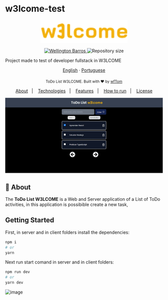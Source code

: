 # w3lcome-test

<p align="center">
   <img src="./.github/w3lcome-logo-standard-4.png" alt="W3LCOME" width="280"/>
</p>

<p align="center">
   <a href="https://www.linkedin.com/in/wellington-barros-593ba0137/">
      <img alt="Wellington Barros" src="https://img.shields.io/badge/-Wellington%20Barros-8257E5?style=flat&logo=Linkedin&logoColor=white" />
   </a>
  <img alt="Repository size" src="https://img.shields.io/github/repo-size/wfTom/nlw-2-proffy?color=774DD6">
</p>

Project made to test of developer fullstack in W3LCOME

<p align="center">
    <a href="README.md">English</a>
    ·
    <a href="README-pt.md">Portuguese</a>
 </p>

<div align="center">
  <sub>ToDo List W3LCOME. Built with ❤︎ by
    <a href="https://github.com/wfTom">wfTom</a>
  </sub>
</div>

<p align="center">
  <a href="#bookmark-about">About</a>&nbsp;&nbsp;&nbsp;|&nbsp;&nbsp;&nbsp;
  <a href="#computer-technologies">Technologies</a>&nbsp;&nbsp;&nbsp;|&nbsp;&nbsp;&nbsp;
  <a href="#rocket-funcionalidades">Features</a>&nbsp;&nbsp;&nbsp;|&nbsp;&nbsp;&nbsp;
  <a href="#construction_worker-how-to-run">How to run</a>&nbsp;&nbsp;&nbsp;|&nbsp;&nbsp;&nbsp;
  <a href="#memo-licença">License</a>
</p>

<p align="center">
  <img alt="screenshot" width="650px" src="./.github/screenshot.jpeg" />
<p>
  
## :bookmark: About

The **ToDo List W3LCOME** is a Web and Server application of a List of ToDo activities, in this application is possibible create a new task, 

## Getting Started

First, in server and in client folders install the dependencies:

```bash
npm i
# or
yarn
```

Next run start comand in server and in client folders: 

```bash
npm run dev
# or
yarn dev
```

![image](https://github.com/wfTom/w3lcome-test/assets/40028674/a284aeae-89a5-46f3-9164-0550e51f534c)

